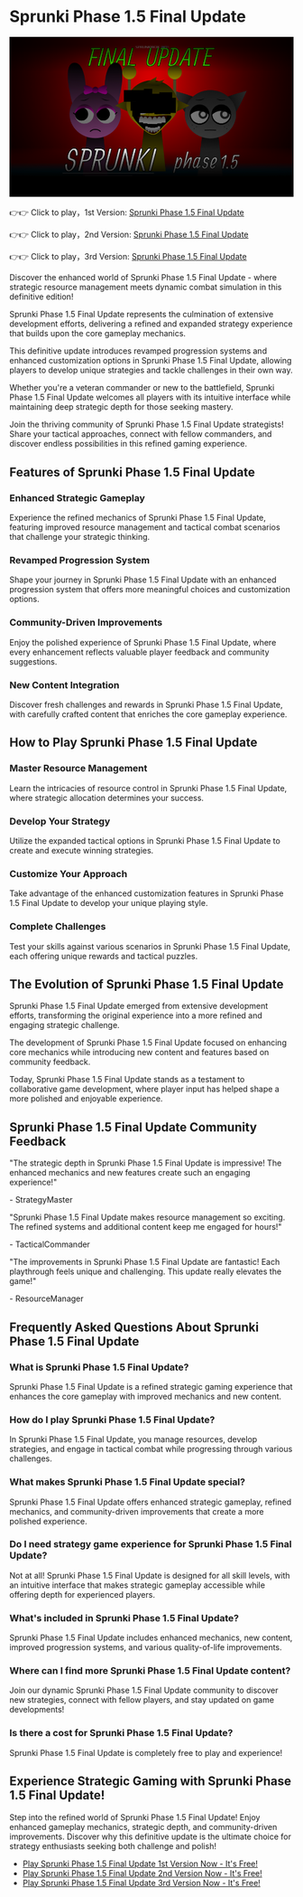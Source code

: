 # Sprunki Phase 1.5 Final Update

![Sprunki Phase 1.5 Final Update](https://raw.githubusercontent.com/sprunkiscrunkly/sprunki-phase-1-5-final-update/refs/heads/main/sprunki-phase-1-5-final-update.png "Sprunki Phase 1.5 Final Update")

👉👉 Click to play，1st Version: [Sprunki Phase 1.5 Final Update](https://sprunksters.com/sprunki-phase-1-5-final-update/ "Sprunki Phase 1.5 Final Update")

👉👉 Click to play，2nd Version: [Sprunki Phase 1.5 Final Update](https://sprunkiscrunkly.com/sprunki-phase-1-5-final-update/ "Sprunki Phase 1.5 Final Update")

👉👉 Click to play，3rd Version: [Sprunki Phase 1.5 Final Update](https://sprunkipyramixed.com/sprunki-phase-1-5-final-update/ "Sprunki Phase 1.5 Final Update")

Discover the enhanced world of Sprunki Phase 1.5 Final Update - where strategic resource management meets dynamic combat simulation in this definitive edition!

Sprunki Phase 1.5 Final Update represents the culmination of extensive development efforts, delivering a refined and expanded strategy experience that builds upon the core gameplay mechanics.

This definitive update introduces revamped progression systems and enhanced customization options in Sprunki Phase 1.5 Final Update, allowing players to develop unique strategies and tackle challenges in their own way.

Whether you're a veteran commander or new to the battlefield, Sprunki Phase 1.5 Final Update welcomes all players with its intuitive interface while maintaining deep strategic depth for those seeking mastery.

Join the thriving community of Sprunki Phase 1.5 Final Update strategists! Share your tactical approaches, connect with fellow commanders, and discover endless possibilities in this refined gaming experience.

## Features of Sprunki Phase 1.5 Final Update

### Enhanced Strategic Gameplay

Experience the refined mechanics of Sprunki Phase 1.5 Final Update, featuring improved resource management and tactical combat scenarios that challenge your strategic thinking.

### Revamped Progression System

Shape your journey in Sprunki Phase 1.5 Final Update with an enhanced progression system that offers more meaningful choices and customization options.

### Community-Driven Improvements

Enjoy the polished experience of Sprunki Phase 1.5 Final Update, where every enhancement reflects valuable player feedback and community suggestions.

### New Content Integration

Discover fresh challenges and rewards in Sprunki Phase 1.5 Final Update, with carefully crafted content that enriches the core gameplay experience.

## How to Play Sprunki Phase 1.5 Final Update

### Master Resource Management

Learn the intricacies of resource control in Sprunki Phase 1.5 Final Update, where strategic allocation determines your success.

### Develop Your Strategy

Utilize the expanded tactical options in Sprunki Phase 1.5 Final Update to create and execute winning strategies.

### Customize Your Approach

Take advantage of the enhanced customization features in Sprunki Phase 1.5 Final Update to develop your unique playing style.

### Complete Challenges

Test your skills against various scenarios in Sprunki Phase 1.5 Final Update, each offering unique rewards and tactical puzzles.

## The Evolution of Sprunki Phase 1.5 Final Update

Sprunki Phase 1.5 Final Update emerged from extensive development efforts, transforming the original experience into a more refined and engaging strategic challenge.

The development of Sprunki Phase 1.5 Final Update focused on enhancing core mechanics while introducing new content and features based on community feedback.

Today, Sprunki Phase 1.5 Final Update stands as a testament to collaborative game development, where player input has helped shape a more polished and enjoyable experience.

## Sprunki Phase 1.5 Final Update Community Feedback

"The strategic depth in Sprunki Phase 1.5 Final Update is impressive! The enhanced mechanics and new features create such an engaging experience!"

\- StrategyMaster

"Sprunki Phase 1.5 Final Update makes resource management so exciting. The refined systems and additional content keep me engaged for hours!"

\- TacticalCommander

"The improvements in Sprunki Phase 1.5 Final Update are fantastic! Each playthrough feels unique and challenging. This update really elevates the game!"

\- ResourceManager

## Frequently Asked Questions About Sprunki Phase 1.5 Final Update

### What is Sprunki Phase 1.5 Final Update?

Sprunki Phase 1.5 Final Update is a refined strategic gaming experience that enhances the core gameplay with improved mechanics and new content.

### How do I play Sprunki Phase 1.5 Final Update?

In Sprunki Phase 1.5 Final Update, you manage resources, develop strategies, and engage in tactical combat while progressing through various challenges.

### What makes Sprunki Phase 1.5 Final Update special?

Sprunki Phase 1.5 Final Update offers enhanced strategic gameplay, refined mechanics, and community-driven improvements that create a more polished experience.

### Do I need strategy game experience for Sprunki Phase 1.5 Final Update?

Not at all! Sprunki Phase 1.5 Final Update is designed for all skill levels, with an intuitive interface that makes strategic gameplay accessible while offering depth for experienced players.

### What's included in Sprunki Phase 1.5 Final Update?

Sprunki Phase 1.5 Final Update includes enhanced mechanics, new content, improved progression systems, and various quality-of-life improvements.

### Where can I find more Sprunki Phase 1.5 Final Update content?

Join our dynamic Sprunki Phase 1.5 Final Update community to discover new strategies, connect with fellow players, and stay updated on game developments!

### Is there a cost for Sprunki Phase 1.5 Final Update?

Sprunki Phase 1.5 Final Update is completely free to play and experience!

## Experience Strategic Gaming with Sprunki Phase 1.5 Final Update!

Step into the refined world of Sprunki Phase 1.5 Final Update! Enjoy enhanced gameplay mechanics, strategic depth, and community-driven improvements. Discover why this definitive update is the ultimate choice for strategy enthusiasts seeking both challenge and polish!

- [Play Sprunki Phase 1.5 Final Update 1st Version Now - It's Free!](https://sprunksters.com/sprunki-phase-1-5-final-update/)
- [Play Sprunki Phase 1.5 Final Update 2nd Version Now - It's Free!](https://sprunkiscrunkly.com/sprunki-phase-1-5-final-update/)
- [Play Sprunki Phase 1.5 Final Update 3rd Version Now - It's Free!](https://sprunkipyramixed.com/sprunki-phase-1-5-final-update/)
